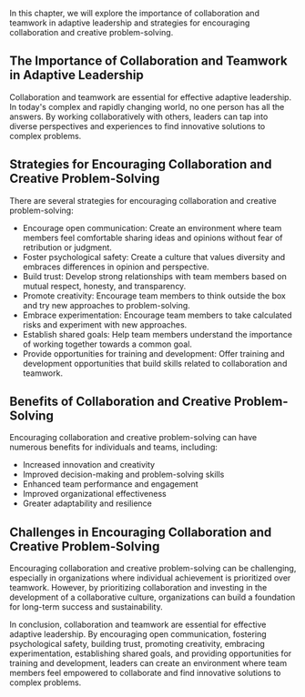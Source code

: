 
In this chapter, we will explore the importance of collaboration and teamwork in adaptive leadership and strategies for encouraging collaboration and creative problem-solving.

The Importance of Collaboration and Teamwork in Adaptive Leadership
-------------------------------------------------------------------

Collaboration and teamwork are essential for effective adaptive leadership. In today's complex and rapidly changing world, no one person has all the answers. By working collaboratively with others, leaders can tap into diverse perspectives and experiences to find innovative solutions to complex problems.

Strategies for Encouraging Collaboration and Creative Problem-Solving
---------------------------------------------------------------------

There are several strategies for encouraging collaboration and creative problem-solving:

* Encourage open communication: Create an environment where team members feel comfortable sharing ideas and opinions without fear of retribution or judgment.
* Foster psychological safety: Create a culture that values diversity and embraces differences in opinion and perspective.
* Build trust: Develop strong relationships with team members based on mutual respect, honesty, and transparency.
* Promote creativity: Encourage team members to think outside the box and try new approaches to problem-solving.
* Embrace experimentation: Encourage team members to take calculated risks and experiment with new approaches.
* Establish shared goals: Help team members understand the importance of working together towards a common goal.
* Provide opportunities for training and development: Offer training and development opportunities that build skills related to collaboration and teamwork.

Benefits of Collaboration and Creative Problem-Solving
------------------------------------------------------

Encouraging collaboration and creative problem-solving can have numerous benefits for individuals and teams, including:

* Increased innovation and creativity
* Improved decision-making and problem-solving skills
* Enhanced team performance and engagement
* Improved organizational effectiveness
* Greater adaptability and resilience

Challenges in Encouraging Collaboration and Creative Problem-Solving
--------------------------------------------------------------------

Encouraging collaboration and creative problem-solving can be challenging, especially in organizations where individual achievement is prioritized over teamwork. However, by prioritizing collaboration and investing in the development of a collaborative culture, organizations can build a foundation for long-term success and sustainability.

In conclusion, collaboration and teamwork are essential for effective adaptive leadership. By encouraging open communication, fostering psychological safety, building trust, promoting creativity, embracing experimentation, establishing shared goals, and providing opportunities for training and development, leaders can create an environment where team members feel empowered to collaborate and find innovative solutions to complex problems.

